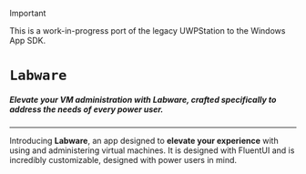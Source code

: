 > [!IMPORTANT]
> This is a work-in-progress port of the legacy UWPStation to the Windows App SDK.

# `Labware`

##### Elevate your VM administration with Labware, crafted specifically to address the needs of every power user.

---

Introducing **Labware**, an app designed to **elevate your experience** with using and administering virtual machines. It is designed with FluentUI and is incredibly customizable, designed with power users in mind.
